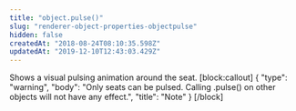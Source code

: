 ```yaml
---
title: "object.pulse()"
slug: "renderer-object-properties-objectpulse"
hidden: false
createdAt: "2018-08-24T08:10:35.598Z"
updatedAt: "2019-12-10T12:43:03.429Z"
---
```

Shows a visual pulsing animation around the seat. 
[block:callout]
{
  &quot;type&quot;: &quot;warning&quot;,
  &quot;body&quot;: &quot;Only seats can be pulsed. Calling .pulse() on other objects will not have any effect.&quot;,
  &quot;title&quot;: &quot;Note&quot;
}
[/block]

